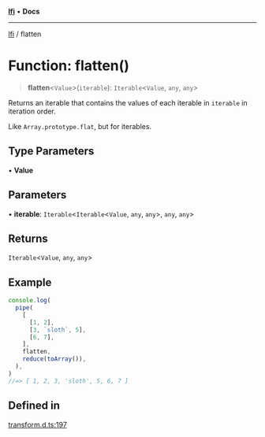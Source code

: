 [**lfi**](../readme.md) • **Docs**

---

[lfi](../globals.md) / flatten

# Function: flatten()

> **flatten**\<`Value`\>(`iterable`): `Iterable`\<`Value`, `any`, `any`\>

Returns an iterable that contains the values of each iterable in `iterable` in
iteration order.

Like `Array.prototype.flat`, but for iterables.

## Type Parameters

• **Value**

## Parameters

• **iterable**: `Iterable`\<`Iterable`\<`Value`, `any`, `any`\>, `any`, `any`\>

## Returns

`Iterable`\<`Value`, `any`, `any`\>

## Example

```js
console.log(
  pipe(
    [
      [1, 2],
      [3, `sloth`, 5],
      [6, 7],
    ],
    flatten,
    reduce(toArray()),
  ),
)
//=> [ 1, 2, 3, 'sloth', 5, 6, 7 ]
```

## Defined in

[transform.d.ts:197](https://github.com/TomerAberbach/lfi/blob/85d6360ac7d8f71c70f308d2ace5bc2aa99ab03d/src/operations/transform.d.ts#L197)
